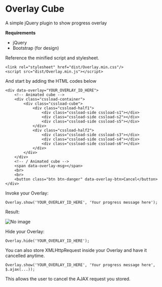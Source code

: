 
# Overlay Cube #

A simple jQuery plugin to show progress overlay



**Requirements**

- jQuery
- Bootstrap (for design)

Reference the minified script and stylesheet.

	<link rel="stylesheet" href="dist/Overlay.min.css"/>
    <script src="dist/Overlay.min.js"></script>

And start by adding the HTML codes below

	<div data-overlay="YOUR_OVERLAY_ID_HERE">
	    <!-- Animated cube -->
	    <div class="cssload-container">
	        <div class="cssload-cube">
	            <div class="cssload-half1">
	                <div class="cssload-side cssload-s1"></div>
	                <div class="cssload-side cssload-s2"></div>
	                <div class="cssload-side cssload-s5"></div>
	            </div>
	            <div class="cssload-half2">
	                <div class="cssload-side cssload-s3"></div>
	                <div class="cssload-side cssload-s4"></div>
	                <div class="cssload-side cssload-s6"></div>
	            </div>
	        </div>
	    </div>
	    <!-- / Animated cube -->
	    <span data-overlay-msg></span>
	    <br>
	    <br>
	    <button class="btn btn-danger" data-overlay-btn>Cancel</button>
	</div>

Invoke your Overlay:

    Overlay.show('YOUR_OVERLAY_ID_HERE', 'Your progress message here');

	
Result:

![No image](http://prntscr.com/8p0e5k)


Hide your Overlay:

	Overlay.hide('YOUR_OVERLAY_ID_HERE');

You can also store XMLHttpRequest inside your Overlay and have it cancelled anytime.

	Overlay.show('YOUR_OVERLAY_ID_HERE', 'Your progress message here', $.ajax(...));

This allows the user to cancel the AJAX request you stored.